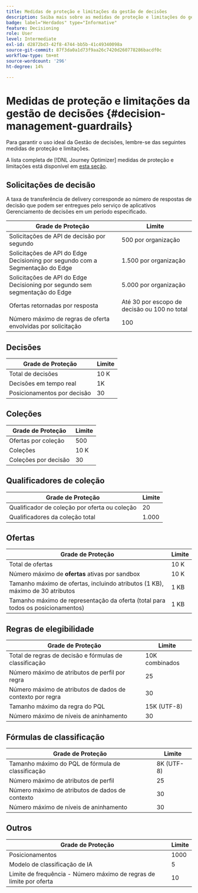 ```yaml
---
title: Medidas de proteção e limitações da gestão de decisões
description: Saiba mais sobre as medidas de proteção e limitações do gerenciamento de decisão.
badge: label="Herdados" type="Informative"
feature: Decisioning
role: User
level: Intermediate
exl-id: d2872bd3-42f8-4744-bb5b-41c49340098a
source-git-commit: 87f3da0a1d73f9aa26c7420d260778286bacdf0c
workflow-type: tm+mt
source-wordcount: '296'
ht-degree: 14%

---
```


# Medidas de proteção e limitações da gestão de decisões {#decision-management-guardrails}

Para garantir o uso ideal da Gestão de decisões, lembre-se das seguintes medidas de proteção e limitações.

A lista completa de [!DNL Journey Optimizer] medidas de proteção e limitações está disponível em [esta seção](../start/guardrails.md).

## Solicitações de decisão

A taxa de transferência de delivery corresponde ao número de respostas de decisão que podem ser entregues pelo serviço de aplicativos Gerenciamento de decisões em um período especificado.

| Grade de Proteção | Limite |
| ------- | ------- |
| Solicitações de API de decisão por segundo | 500 por organização |
| Solicitações de API do Edge Decisioning por segundo com a Segmentação do Edge | 1.500 por organização |
| Solicitações de API do Edge Decisioning por segundo sem segmentação do Edge | 5.000 por organização |
| Ofertas retornadas por resposta | Até 30 por escopo de decisão ou 100 no total |
| Número máximo de regras de oferta envolvidas por solicitação | 100 |

## Decisões

| Grade de Proteção | Limite |
| ------- | ------- |
| Total de decisões | 10 K |
| Decisões em tempo real | 1K |
| Posicionamentos por decisão | 30 |

## Coleções

| Grade de Proteção | Limite |
| ------- | ------- |
| Ofertas por coleção | 500 |
| Coleções | 10 K |
| Coleções por decisão | 30 |

## Qualificadores de coleção

| Grade de Proteção | Limite |
| ------- | ------- |
| Qualificador de coleção por oferta ou coleção | 20 |
| Qualificadores da coleção total | 1.000 |

## Ofertas

| Grade de Proteção | Limite |
| ------- | ------- |
| Total de ofertas | 10 K |
| Número máximo de **ofertas** ativas por sandbox | 10 K |
| Tamanho máximo de ofertas, incluindo atributos (1 KB), máximo de 30 atributos | 1 KB |
| Tamanho máximo de representação da oferta (total para todos os posicionamentos) | 1 KB |

## Regras de elegibilidade

| Grade de Proteção | Limite |
| ------- | ------- |
| Total de regras de decisão e fórmulas de classificação | 10K combinados |
| Número máximo de atributos de perfil por regra | 25 |
| Número máximo de atributos de dados de contexto por regra | 30 |
| Tamanho máximo da regra do PQL | 15K (UTF-8) |
| Número máximo de níveis de aninhamento | 30 |

## Fórmulas de classificação

| Grade de Proteção | Limite |
| ------- | ------- |
| Tamanho máximo do PQL de fórmula de classificação | 8K (UTF-8) |
| Número máximo de atributos de perfil | 25 |
| Número máximo de atributos de dados de contexto | 30 |
| Número máximo de níveis de aninhamento | 30 |

## Outros

| Grade de Proteção | Limite |
| ------- | ------- |
| Posicionamentos | 1000 |
| Modelo de classificação de IA | 5 |
| Limite de frequência - Número máximo de regras de limite por oferta | 10 |
